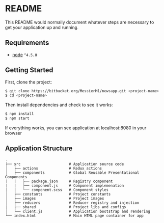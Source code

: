 # README #

This README would normally document whatever steps are necessary to get your application up and running.

## Requirements
* [node](https://nodejs.org/) `^4.5.0`

## Getting Started

First, clone the project:

```bash
$ git clone https://bitbucket.org/MessierM1/newsapp.git <project-name>
$ cd <project-name>
```

Then install dependencies and check to see it works:

```bash
$ npm install
$ npm start
```

If everything works, you can see application at localhost:8080 in your browser

## Application Structure
```
.
├── src                      # Application source code
│   ├── actions              # Redux actions
│   ├── components           # Global Reusable Presentational Components
|   |   ├── package.json     # Registry component
|   |   ├── component.js     # Component implemenation
|   |   └── component.scss   # Component styles
│   ├── constants            # Project constants
│   ├── images               # Project images
│   ├── reducers             # Reducer registry and injection
|   ├── shared               # Project libs and configs
│   └── client.js            # Application bootstrap and rendering
└── index.html               # Main HTML page container for app

```
